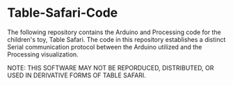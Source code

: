 # Table-Safari-Code
The following repository contains the Arduino and Processing code for the children's toy, Table Safari.
The code in this repository establishes a distinct Serial communication protocol between the Arduino utilized and the Processing visualization.

NOTE: THIS SOFTWARE MAY NOT BE REPORDUCED, DISTRIBUTED, OR USED IN DERIVATIVE FORMS OF TABLE SAFARI.
